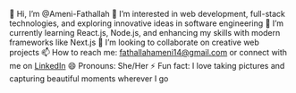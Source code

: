 👋 Hi, I’m @Ameni-Fathallah
👀 I’m interested in web development, full-stack technologies, and exploring innovative ideas in software engineering
🌱 I’m currently learning React.js, Node.js, and enhancing my skills with modern frameworks like Next.js
💞️ I’m looking to collaborate on creative web projects
📫 How to reach me: fathallahameni14@gmail.com or connect with me on [LinkedIn](https://www.linkedin.com/in/ameni-fathallah-4234b4284/)
😄 Pronouns: She/Her
⚡ Fun fact: I love taking pictures and capturing beautiful moments wherever I go

<!---
Ameni-Fathallah/Ameni-Fathallah is a ✨ special ✨ repository because its `README.md` (this file) appears on your GitHub profile.
You can click the Preview link to take a look at your changes.
--->
